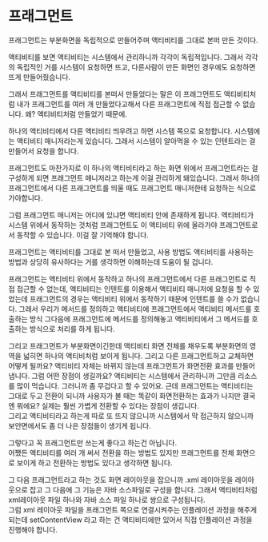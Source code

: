 # 프래그먼트

프래그먼트는 부분화면을 독립적으로 만들어주며 액티비티를 그대로 본떠 만든 것이다.  

액티비티를 보면 액티비티는 시스템에서 관리하니까 각각이 독립적입니다. 그래서 각각의 독립적인 거를 시스템이 요청하면 뜨고, 다른사람이 만든 화면인 경우에도 요청하면 뜨게 만들어줬습니다.  

그래서 프래그먼트를 액티비티를 본떠서 만들었다는 말은 이 프래그먼트도 액티비티처럼 내가 프래그먼트를 여러 개 만들었다고해서 다른 프래그먼트에 직접 접근할 수 없습니다. 왜? 액티비티처럼 만들었기 때문에.  

하나의 액티비티에서 다른 액티비티 띄우려고 하면 시스템 쪽으로 요청합니다. 시스템에는 액티비티 매니저라는게 있습니다. 그래서 시스템이 알아먹을 수 있는 인텐트라는 걸 만들어서 요청을 합니다.  

프래그먼트도 마찬가지로 이 하나의 액티비티라고 하는 화면 위에서 프래그먼트라는 걸 구성하게 되면 프래그먼트 매니저라고 하는게 이걸 관리하게 돼있습니다. 그래서 하나의 프래그먼트에서 다른 프래그먼트를 띄울 때도 프래그먼트 매니저한테 요청하는 식으로 가야합니다.  

그럼 프래그먼트 매니저는 어디에 있냐면 액티비티 안에 존재하게 됩니다. 액티비티가 시스템 위에서 동작하는 것처럼 프래그먼트도 이 액티비티 위에 올라가야 프래그먼트로서 동작할 수 있습니다. 이걸 잘 기억해야 합니다.  

프래그먼트는 액티비티를 그대로 본 떠서 만들었고, 사용 방법도 액티비티를 사용하는 방법과 상당히 유사하다는 거를 생각하면 이해하는데 도움이 될 겁니다.

프래그먼트는 액티비티 위에서 동작하고 하나의 프래그먼트에서 다른 프래그먼트로 직접 접근할 수 없는데, 액티비티는 인텐트를 이용해서 액티비티 매니저에 요청을 할 수 있었는데 프래그먼트의 경우는 액티비티 위에서 동작하기 때문에 인텐트를 쓸 수가 없습니다. 그래서 우리가 메서드를 정의하고 액티비티에 프래그먼트에서 액티비티 메서드를 호출하는 방식 그다음에 프래그먼트에 메서드를 정의해놓고 액티비티에서 그 메서드를 호출하는 방식으로 처리를 하게 됩니다.  

그리고 프래그먼트가 부분화면이긴한데 액티비티 화면 전체를 채우도록 부분화면의 영역을 넓히면 하나의 액티비처럼 보이게 됩니다. 그리고 다른 프래그먼트하고 교체하면 어떻게 될까요? 액티비티 자체는 바뀌지 않는데 프래그먼트가 화면전환 효과를 만들어냅니다. 그럼 어떤 장점이 생길까요? 액티비티는 시스템에서 관리하니까 그만큼 리소스를 많이 먹습니다. 그러니까 좀 무겁다고 할 수 있어요. 근데 프래그먼트는 액티비티는 그대로 두고 전환이 되니까 사용자가 볼 때는 똑같이 화면전환하는 효과가 나지만 결국엔 뭐에요? 실제는 훨씬 가볍게 전환할 수 있다는 장점이 생깁니다.  
그리고 액티비티라고 하는게 따로 또 뜨지 않으니까 시스템에서 막 접근하지 않으니까 보안면에서도 좀 더 나은 장점들이 생기게 됩니다.  

그렇다고 꼭 프래그먼트만 쓰는게 좋다고 하는건 아닙니다.  
어쨌든 액티비티를 여러 개 써서 전환을 하는 방법도 있지만 프래그먼트를 전체 화면으로 보이게 하고 전환하는 방법도 있다고 생각하면 됩니다.  

그 다음 프래그먼트라고 하는 것도 화면 레이아웃을 잡으니까 .xml 레이아웃을 레이아웃으로 잡고 그 다음에 그 기능은 자바 소스파일로 구성을 합니다. 그래서 액티비티처럼 xml레이아웃 파일 하나와 자바 소스 파일 하나로 쌍으로 구성됩니다.  
그럼 xml 레이아웃 파일을 프래그먼트 쪽으로 연결시켜주는 인플레이션 과정을 해주게 되는데 setContentView 라고 하는 건 액티비티에만 있어서 직접 인플레이션 과정을 진행해야 합니다.  
